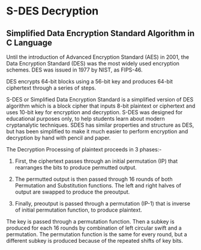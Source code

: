 # S-DES Decryption
## Simplified Data Encryption Standard Algorithm in C Language

Until the introduction of Advanced Encryption Standard (AES) in 2001, the Data Encryption Standard (DES) was the most widely used encryption schemes.
DES was issued in 1977 by NIST, as FIPS-46.

DES encrypts 64-bit blocks using a 56-bit key and produces 64-bit ciphertext through a series of steps.

S-DES or Simplified Data Encryption Standard is a simplified version of DES algorithm which is a block cipher that inputs 8-bit plaintext or ciphertext and uses 10-bit key for encryption and decryption.
S-DES was designed for educational purposes only, to help students learn about modern cryptanalytic techniques. SDES has similar properties and structure as DES, but has been simplified to make it much easier to perform encryption and decryption by hand with pencil and paper.

The Decryption Processing of plaintext proceeds in 3 phases:-

1) First, the ciphertext passes through an initial permutation (IP) that rearranges the bits to produce permutted output.

2) The permutted output is then passed through 16 rounds of both Permutation and Substitution functions. The left and right halves of output are swapped to produce the preoutput.

3) Finally, preoutput is passed through a permutation (IP-1) that is inverse of initial permutation function, to produce plaintext.

The key is passed through a permutation function. Then a subkey is produced for each 16 rounds by combination of left circular swift and a permutation. The permutation function is the same for every round, but a different subkey is produced because of the repeated shifts of key bits.
